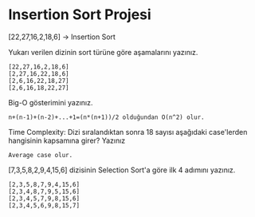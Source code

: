 # Insertion Sort Projesi
[22,27,16,2,18,6] -> Insertion Sort

Yukarı verilen dizinin sort türüne göre aşamalarını yazınız.
```
[22,27,16,2,18,6] 
[2,27,16,22,18,6] 
[2,6,16,22,18,27] 
[2,6,16,18,22,27]
```
Big-O gösterimini yazınız.
```
n+(n-1)+(n-2)+...+1=(n*(n+1))/2 olduğundan O(n^2) olur.
```
Time Complexity: Dizi sıralandıktan sonra 18 sayısı aşağıdaki case'lerden hangisinin kapsamına girer? Yazınız
```
Average case olur.
```
[7,3,5,8,2,9,4,15,6] dizisinin Selection Sort'a göre ilk 4 adımını yazınız.
```
[2,3,5,8,7,9,4,15,6]
[2,3,4,8,7,9,5,15,6]
[2,3,4,5,7,9,8,15,6]
[2,3,4,5,6,9,8,15,7]
```
